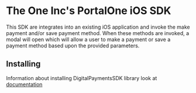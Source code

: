 # The One Inc's PortalOne iOS SDK

This SDK are integrates into an existing iOS application and invoke the make payment and/or save payment method. 
When these methods are invoked, a modal will open which will allow a user to make a payment or save a payment method based upon the provided parameters.

## Installing

Information about installing DigitalPaymentsSDK library look at [documentation](https://developers.processonepayments.com/Help/Documentation/ios-sdk) 
